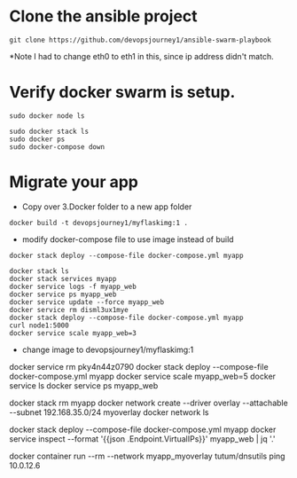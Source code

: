 # Clone the ansible project
```
git clone https://github.com/devopsjourney1/ansible-swarm-playbook
```
*Note I had to change eth0 to eth1 in this, since ip address didn't match. 

# Verify docker swarm is setup.
```
sudo docker node ls
```

```
sudo docker stack ls
sudo docker ps
sudo docker-compose down
```
# Migrate your app
* Copy over 3.Docker folder to a new app folder

```
docker build -t devopsjourney1/myflaskimg:1 .
```
* modify docker-compose file to use image instead of build
```
docker stack deploy --compose-file docker-compose.yml myapp
```

```
docker stack ls
docker stack services myapp
docker service logs -f myapp_web
docker service ps myapp_web
docker service update --force myapp_web
docker service rm disml3ux1mye
docker stack deploy --compose-file docker-compose.yml myapp
curl node1:5000
docker service scale myapp_web=3
```

* change image to devopsjourney1/myflaskimg:1

docker service rm pky4n44z0790
docker stack deploy --compose-file docker-compose.yml myapp
docker service scale myapp_web=5
docker service ls
docker service ps myapp_web

docker stack rm myapp
docker network create --driver overlay --attachable --subnet 192.168.35.0/24 myoverlay
docker network ls

docker stack deploy --compose-file docker-compose.yml myapp
docker service inspect --format '{{json .Endpoint.VirtualIPs}}' myapp_web | jq '.'

docker container run --rm --network myapp_myoverlay tutum/dnsutils ping 10.0.12.6
